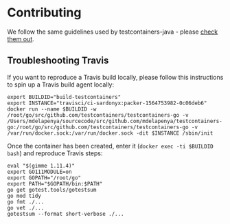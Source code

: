 # Contributing

We follow the same guidelines used by testcontainers-java - please [check them
out](https://www.testcontainers.org/contributing/).

## Troubleshooting Travis

If you want to reproduce a Travis build locally, please follow this instructions to spin up a Travis build agent locally:
```shell
export BUILDID="build-testcontainers"
export INSTANCE="travisci/ci-sardonyx:packer-1564753982-0c06deb6"
docker run --name $BUILDID -w /root/go/src/github.com/testcontainers/testcontainers-go -v /Users/mdelapenya/sourcecode/src/github.com/mdelapenya/testcontainers-go:/root/go/src/github.com/testcontainers/testcontainers-go -v /var/run/docker.sock:/var/run/docker.sock -dit $INSTANCE /sbin/init
```

Once the container has been created, enter it (`docker exec -ti $BUILDID bash`) and reproduce Travis steps:

```shell
eval "$(gimme 1.11.4)"
export GO111MODULE=on
export GOPATH="/root/go"
export PATH="$GOPATH/bin:$PATH"
go get gotest.tools/gotestsum
go mod tidy
go fmt ./...
go vet ./...
gotestsum --format short-verbose ./...
```
